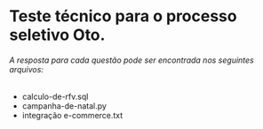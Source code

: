 # Teste técnico para o processo seletivo Oto.
###### A resposta para cada questão pode ser encontrada nos seguintes arquivos:
* calculo-de-rfv.sql
* campanha-de-natal.py
* integração e-commerce.txt